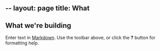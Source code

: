 --
layout: page
title: What
--

## What we're building

Enter text in [Markdown](http://daringfireball.net/projects/markdown/). Use the toolbar above, or click the **?** button for formatting help.
